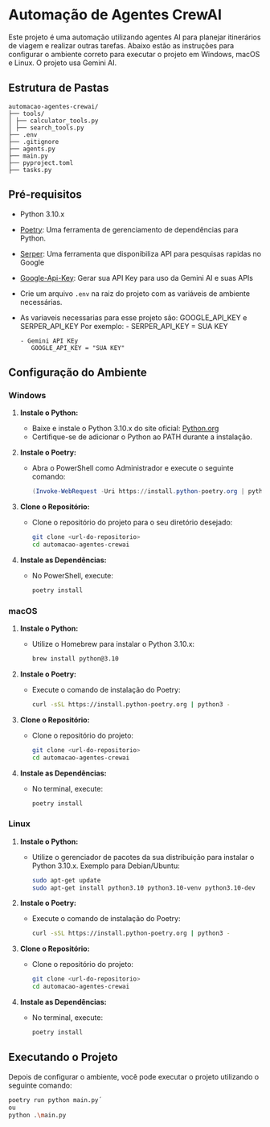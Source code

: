 # Automação de Agentes CrewAI

Este projeto é uma automação utilizando agentes AI para planejar itinerários de viagem e realizar outras tarefas. Abaixo estão as instruções para configurar o ambiente correto para executar o projeto em Windows, macOS e Linux.
O projeto usa Gemini AI.

## Estrutura de Pastas

    automacao-agentes-crewai/
    ├── tools/
    │ ├── calculator_tools.py
    │ ├── search_tools.py
    ├── .env
    ├── .gitignore
    ├── agents.py
    ├── main.py
    ├── pyproject.toml
    ├── tasks.py



## Pré-requisitos

- Python 3.10.x
- [Poetry](https://python-poetry.org/): Uma ferramenta de gerenciamento de dependências para Python.
- [Serper](https://serper.dev/): Uma ferramenta que disponibiliza API para pesquisas rapidas no Google
- [Google-Api-Key](https://aistudio.google.com/app/u/0/apikey?hl=pt-br&pli=1): Gerar sua API Key para uso da Gemini AI e suas APIs
- Crie um arquivo `.env` na raiz do projeto com as variáveis de ambiente necessárias.
- As variaveis necessarias para esse projeto são: GOOGLE_API_KEY e SERPER_API_KEY
   Por exemplo:
      - SERPER_API_KEY = SUA KEY

      - Gemini API KEy
         GOOGLE_API_KEY = "SUA KEY"


## Configuração do Ambiente

### Windows

1. **Instale o Python:**
   - Baixe e instale o Python 3.10.x do site oficial: [Python.org](https://www.python.org/downloads/windows/)
   - Certifique-se de adicionar o Python ao PATH durante a instalação.

2. **Instale o Poetry:**
   - Abra o PowerShell como Administrador e execute o seguinte comando:
     ```powershell
     (Invoke-WebRequest -Uri https://install.python-poetry.org | python -)
     ```

3. **Clone o Repositório:**
   - Clone o repositório do projeto para o seu diretório desejado:
     ```sh
     git clone <url-do-repositorio>
     cd automacao-agentes-crewai
     ```

4. **Instale as Dependências:**
   - No PowerShell, execute:
     ```sh
     poetry install
     ```
### macOS

1. **Instale o Python:**
   - Utilize o Homebrew para instalar o Python 3.10.x:
     ```sh
     brew install python@3.10
     ```

2. **Instale o Poetry:**
   - Execute o comando de instalação do Poetry:
     ```sh
     curl -sSL https://install.python-poetry.org | python3 -
     ```

3. **Clone o Repositório:**
   - Clone o repositório do projeto:
     ```sh
     git clone <url-do-repositorio>
     cd automacao-agentes-crewai
     ```

4. **Instale as Dependências:**
   - No terminal, execute:
     ```sh
     poetry install
     ```

### Linux

1. **Instale o Python:**
   - Utilize o gerenciador de pacotes da sua distribuição para instalar o Python 3.10.x. Exemplo para Debian/Ubuntu:
     ```sh
     sudo apt-get update
     sudo apt-get install python3.10 python3.10-venv python3.10-dev
     ```

2. **Instale o Poetry:**
   - Execute o comando de instalação do Poetry:
     ```sh
     curl -sSL https://install.python-poetry.org | python3 -
     ```

3. **Clone o Repositório:**
   - Clone o repositório do projeto:
     ```sh
     git clone <url-do-repositorio>
     cd automacao-agentes-crewai
     ```

4. **Instale as Dependências:**
   - No terminal, execute:
     ```sh
     poetry install
     ```

## Executando o Projeto

Depois de configurar o ambiente, você pode executar o projeto utilizando o seguinte comando:

```sh
poetry run python main.py´
ou
python .\main.py
